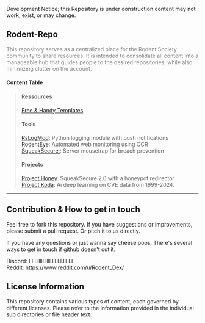 Development Notice; this Repository is under construction content may not work, exist, or may change.
<h2>Rodent-Repo</h2>
<p style="color: grey;">
    This repository serves as a centralized place for the Rodent Society community to share resources.
    It is intended to consolidate all content into a manageable hub that guides people to the desired repositories,
    while also minimizing clutter on the account.
</p>
<h4>Content Table</h4>

<blockquote>
    <h4>Ressources</h4>
    <a href="/templates">Free & Handy Templates </a><br>
    <h4>Tools</h4>
    <a href="#RsLogMod">RsLogMod</a>: Python logging module with push notifications<br>
    <a href="#RodentEye">RodentEye</a>: Automated web monitoring using OCR<br>
    <a href="#SqueakSecure">SqueakSecure:</a>: Server mousetrap for breach prevention<br>
    <h4>Projects</h4> 
    <a href="#SqueakSecure 2.0">Project Honey</a>: SqueakSecure 2.0 with a honeypot redirector<br>
    <a href="#Project Koda">Project Koda</a>: Ai deep learning on CVE data from 1999-2024.
    <a href="#Project Cheese Cache"></a>
    <br>
</blockquote>
<hr>

## Contribution & How to get in touch

Feel free to fork this repository. If you have suggestions or improvements, please submit a pull request. Or pitch it to us directly.

If you have any questions or just wanna say cheese pops, There's several ways to get in touch if github doesn't cut it.

Discord: l.l.l.lllll.llll.lll.l.l.lll.l.l<br>
Reddit: https://www.reddit.com/u/Rodent_Dex/
## License Information

This repository contains various types of content, each governed by different licenses. Please refer to the information provided
in the individual sub directories or file header text.

